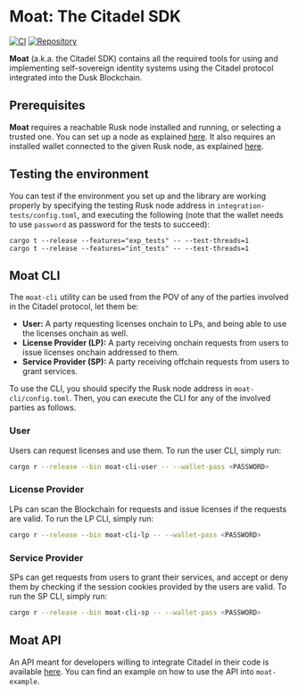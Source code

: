 # Moat: The Citadel SDK

[![CI](https://github.com/dusk-network/moat/actions/workflows/dusk_ci.yml/badge.svg)](https://github.com/dusk-network/moat/actions/workflows/dusk_ci.yml)
[![Repository](https://img.shields.io/badge/github-moat-blueviolet?logo=github)](https://github.com/dusk-network/moat)

**Moat** (a.k.a. the Citadel SDK) contains all the required tools for using and implementing self-sovereign identity systems using the Citadel protocol integrated into the Dusk Blockchain.

## Prerequisites

**Moat** requires a reachable Rusk node installed and running, or selecting a trusted one. You can set up a node as explained [here](https://wiki.dusk.network/en/setting-up-node). It also requires an installed wallet connected to the given Rusk node, as explained [here](https://github.com/dusk-network/wallet-cli/blob/main/src/bin/README.md).

## Testing the environment

You can test if the environment you set up and the library are working properly by specifying the testing Rusk node address in `integration-tests/config.toml`, and executing the following (note that the wallet needs to use `password` as password for the tests to succeed):

```
cargo t --release --features="exp_tests" -- --test-threads=1
cargo t --release --features="int_tests" -- --test-threads=1
```

## Moat CLI

The `moat-cli` utility can be used from the POV of any of the parties involved in the Citadel protocol, let them be:
- **User:** A party requesting licenses onchain to LPs, and being able to use the licenses onchain as well.
- **License Provider (LP):** A party receiving onchain requests from users to issue licenses onchain addressed to them.
- **Service Provider (SP):** A party receiving offchain requests from users to grant services.

To use the CLI, you should specify the Rusk node address in `moat-cli/config.toml`. Then, you can execute the CLI for any of the involved parties as follows.

### User

Users can request licenses and use them. To run the user CLI, simply run:

```sh
cargo r --release --bin moat-cli-user -- --wallet-pass <PASSWORD>
```

### License Provider

LPs can scan the Blockchain for requests and issue licenses if the requests are valid. To run the LP CLI, simply run:

```sh
cargo r --release --bin moat-cli-lp -- --wallet-pass <PASSWORD>
```

### Service Provider

SPs can get requests from users to grant their services, and accept or deny them by checking if the session cookies provided by the users are valid. To run the SP CLI, simply run:

```sh
cargo r --release --bin moat-cli-sp -- --wallet-pass <PASSWORD>
```

## Moat API

An API meant for developers willing to integrate Citadel in their code is available [here](https://github.com/dusk-network/moat/blob/main/moat/src/api.rs). You can find an example on how to use the API into `moat-example`.
